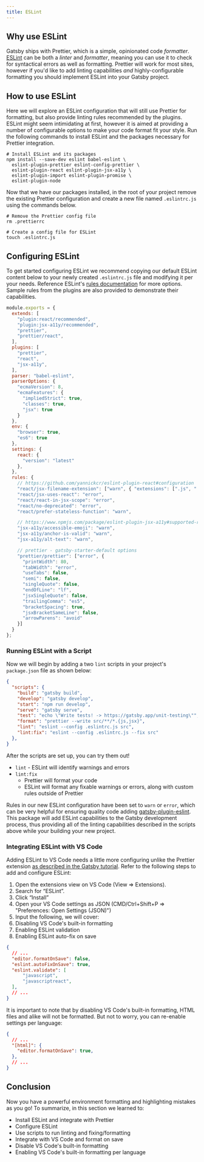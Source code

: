 ```yaml
---
title: ESLint
---
```


## Why use ESLint

Gatsby ships with Prettier, which is a simple, opinionated code _formatter_. [ESLint](https://eslint.org) can be both a _linter_ and _formatter_, meaning you can use it to check for syntactical errors as well as formatting. Prettier will work for most sites, however if you'd like to add linting capabilities _and_ highly-configurable formatting you should implement ESLint into your Gatsby project.

## How to use ESLint

Here we will explore an ESLint configuration that will still use Prettier for formatting, but also provide linting rules recommended by the plugins. ESLint might seem intimidating at first, however it is aimed at providing a number of configurable options to make your code format fit your style. Run the following commands to install ESLint and the packages necessary for Prettier integration.

```shell
# Install ESLint and its packages
npm install --save-dev eslint babel-eslint \
  eslint-plugin-prettier eslint-config-prettier \
  eslint-plugin-react eslint-plugin-jsx-a11y \
  eslint-plugin-import eslint-plugin-promise \
  eslint-plugin-node
```

Now that we have our packages installed, in the root of your project remove the existing Prettier configuration and create a new file named `.eslintrc.js` using the commands below.

```shell
# Remove the Prettier config file
rm .prettierrc

# Create a config file for ESLint
touch .eslintrc.js
```

## Configuring ESLint

To get started configuring ESLint we recommend copying our default ESLint content below to your newly created `.eslintrc.js` file and modifying it per your needs. Reference ESLint's [rules documentation](https://eslint.org/docs/rules/) for more options. Sample rules from the plugins are also provided to demonstrate their capabilities.

```js:title=.eslintrc.js
module.exports = {
  extends: [
    "plugin:react/recommended",
    "plugin:jsx-a11y/recommended",
    "prettier",
    "prettier/react",
  ],
  plugins: [
    "prettier",
    "react",
    "jsx-a11y",
  ],
  parser: "babel-eslint",
  parserOptions: {
    "ecmaVersion": 8,
    "ecmaFeatures": {
      "impliedStrict": true,
      "classes": true,
      "jsx": true
    }
  },
  env: {
    "browser": true,
    "es6": true
  },
  settings: {
    react: {
      "version": "latest"
    },
  },
  rules: {
    // https://github.com/yannickcr/eslint-plugin-react#configuration
    "react/jsx-filename-extension": ["warn", { "extensions": [".js", ".jsx"] }],
    "react/jsx-uses-react": "error",
    "react/react-in-jsx-scope": "error",
    "react/no-deprecated": "error",
    "react/prefer-stateless-function": "warn",

    // https://www.npmjs.com/package/eslint-plugin-jsx-a11y#supported-rules
    "jsx-a11y/accessible-emoji": "warn",
    "jsx-a11y/anchor-is-valid": "warn",
    "jsx-a11y/alt-text": "warn",

    // prettier - gatsby-starter-default options
    "prettier/prettier": ["error", {
      "printWidth": 80,
      "tabWidth": "error",
      "useTabs": false,
      "semi": false,
      "singleQuote": false,
      "endOfLine": "lf",
      "jsxSingleQuote": false,
      "trailingComma": "es5",
      "bracketSpacing": true,
      "jsxBracketSameLine": false,
      "arrowParens": "avoid"
    }]
  }
};
```

### Running ESLint with a Script

Now we will begin by adding a two `lint` scripts in your project's `package.json` file as shown below:

```json:title=package.json
{
  "scripts": {
    "build": "gatsby build",
    "develop": "gatsby develop",
    "start": "npm run develop",
    "serve": "gatsby serve",
    "test": "echo \"Write tests! -> https://gatsby.app/unit-testing\"",
    "format": "prettier --write src/**/*.{js,jsx}",
    "lint": "eslint --config .eslintrc.js src",
    "lint:fix": "eslint --config .eslintrc.js --fix src"
  },
}
```

After the scripts are set up, you can try them out!

- `lint` - ESLint will identify warnings and errors
- `lint:fix`
  - Prettier will format your code
  - ESLint will format any fixable warnings or errors, along with custom rules outside of Prettier

Rules in our new ESLint configuration have been set to `warn` or `error`, which can be very helpful for ensuring quality code adding [gatsby-plugin-eslint](https://www.gatsbyjs.org/packages/gatsby-plugin-eslint/?=eslint). This package will add ESLint capabilities to the Gatsby development process, thus providing all of the linting capabilities described in the scripts above while your building your new project.

### Integrating ESLint with VS Code

Adding ESLint to VS Code needs a little more configuring unlike the Prettier extension [as described in the Gatsby tutorial](https://www.gatsbyjs.org/tutorial/part-zero/#set-up-a-code-editor). Refer to the following steps to add and configure ESLint:

1. Open the extensions view on VS Code (View => Extensions).
2. Search for “ESLint”.
3. Click “Install”
4. Open your VS Code settings as JSON (CMD/Ctrl+Shift+P => "Preferences: Open Settings (JSON)")
5. Input the following, we will cover:
  1. Disabling VS Code's built-in formatting
  2. Enabling ESLint validation
  3. Enabling ESLint auto-fix on save

```json:title=settings.json
{
  // ...
  "editor.formatOnSave": false,
  "eslint.autoFixOnSave": true,
  "eslint.validate": [
      "javascript",
      "javascriptreact",
  ],
  // ...
}
```

It is important to note that by disabling VS Code's built-in formatting, HTML files and alike will not be formatted. But not to worry, you can re-enable settings per language:

```json:title=settings.json
{
  // ...
  "[html]": {
    "editor.formatOnSave": true,
  },
  // ...
}
```

## Conclusion

Now you have a powerful environment formatting and highlighting mistakes as you go! To summarize, in this section we learned to:

- Install ESLint and integrate with Prettier
- Configure ESLint
- Use scripts to run linting and fixing/formatting
- Integrate with VS Code and format on save
- Disable VS Code's built-in formatting
- Enabling VS Code's built-in formatting per language